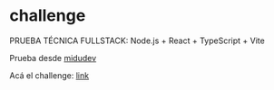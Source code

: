 # challenge
PRUEBA TÉCNICA FULLSTACK: Node.js + React + TypeScript + Vite 

Prueba desde [midudev](https://www.twitch.tv/videos/2128393596)

Acá el challenge: [link](https://stirring-system-d4c.notion.site/Challenge-1f09fab538794c738e0532695efa126f)

